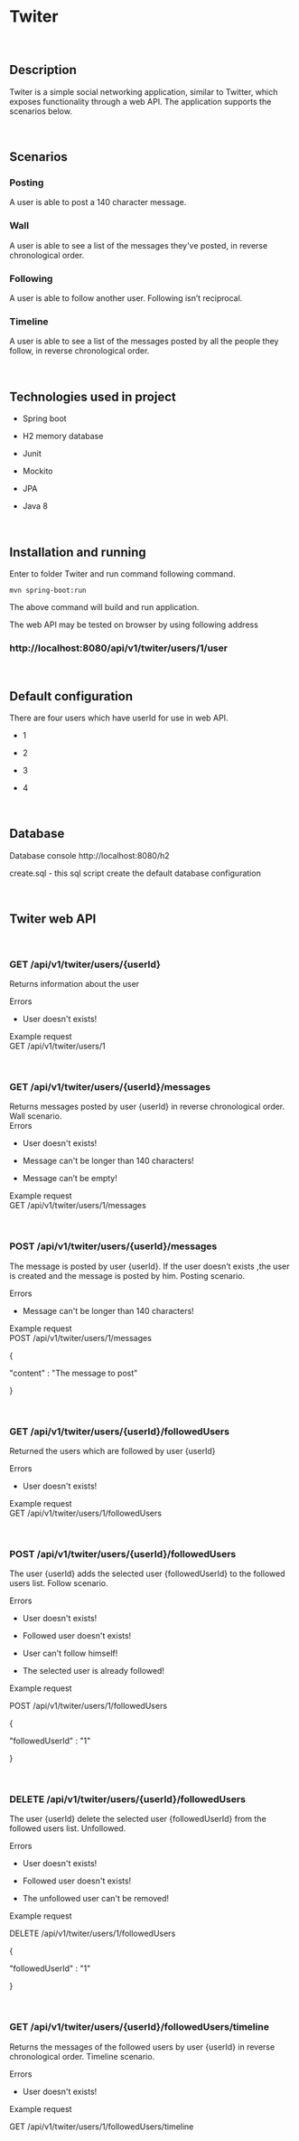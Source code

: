 Twiter
======

 

Description
-----------

Twiter is a simple social networking application, similar to Twitter, which
exposes functionality through a web API. The application supports the scenarios
below.

 

Scenarios
---------

### Posting

A user is able to post a 140 character message.

### Wall

A user is able to see a list of the messages they've posted, in reverse
chronological order.

### Following

A user is able to follow another user. Following isn’t reciprocal.

### Timeline

A user is able to see a list of the messages posted by all the people they
follow, in reverse chronological order.

 

Technologies used in project
----------------------------

-   Spring boot

-   H2 memory database

-   Junit

-   Mockito

-   JPA

-   Java 8

 

Installation and running
------------------------

Enter to folder Twiter and run command following command.

~~~~~~~~~~~~~~~~~~~~~~~~~~~~~~~~~~~~~~~~~~~~~~~~~~~~~~~~~~~~~~~~~~~~~~~~~~~~~~~~
mvn spring-boot:run
~~~~~~~~~~~~~~~~~~~~~~~~~~~~~~~~~~~~~~~~~~~~~~~~~~~~~~~~~~~~~~~~~~~~~~~~~~~~~~~~

The above command will build and run application.

The web API may be tested on browser by using following address

### http://localhost:8080/api/v1/twiter/users/1/user

 

Default configuration
---------------------

There are four users which have userId for use in web API.

-   1

-   2

-   3

-   4

 

Database
--------

Database console http://localhost:8080/h2

create.sql - this sql script create the default database configuration

 

Twiter web API
--------------

 

### GET /api/v1/twiter/users/{userId}

Returns information about the user

Errors

-   User doesn't exists!

Example request  
GET /api/v1/twiter/users/1

 

### GET /api/v1/twiter/users/{userId}/messages

Returns messages posted by user {userId} in reverse chronological order. Wall
scenario.  
Errors

-   User doesn't exists!

-   Message can't be longer than 140 characters!

-   Message can’t be empty!

Example request  
GET /api/v1/twiter/users/1/messages

 

### POST /api/v1/twiter/users/{userId}/messages

The message is posted by user {userId}. If the user doesn’t exists ,the user is
created and the message is posted by him. Posting scenario.

Errors

-   Message can't be longer than 140 characters!

Example request  
POST /api/v1/twiter/users/1/messages

{

"content" : "The message to post"

}

 

### GET /api/v1/twiter/users/{userId}/followedUsers

Returned the users which are followed by user {userId}

Errors

-   User doesn't exists!

Example request  
GET /api/v1/twiter/users/1/followedUsers

 

### POST /api/v1/twiter/users/{userId}/followedUsers

The user {userId} adds the selected user {followedUserId} to the followed users
list. Follow scenario.

Errors

-   User doesn't exists!

-   Followed user doesn't exists!

-   User can't follow himself!

-   The selected user is already followed!

Example request

POST /api/v1/twiter/users/1/followedUsers

{

"followedUserId" : "1"

}

 

### DELETE /api/v1/twiter/users/{userId}/followedUsers

The user {userId} delete the selected user {followedUserId} from the followed
users list. Unfollowed.

Errors

-   User doesn't exists!

-   Followed user doesn't exists!

-   The unfollowed user can't be removed!

Example request

DELETE /api/v1/twiter/users/1/followedUsers

{

"followedUserId" : "1"

}

 

### GET /api/v1/twiter/users/{userId}/followedUsers/timeline

Returns the messages of the followed users by user {userId} in reverse
chronological order. Timeline scenario.

Errors

-   User doesn't exists!

Example request

GET /api/v1/twiter/users/1/followedUsers/timeline

 

 
